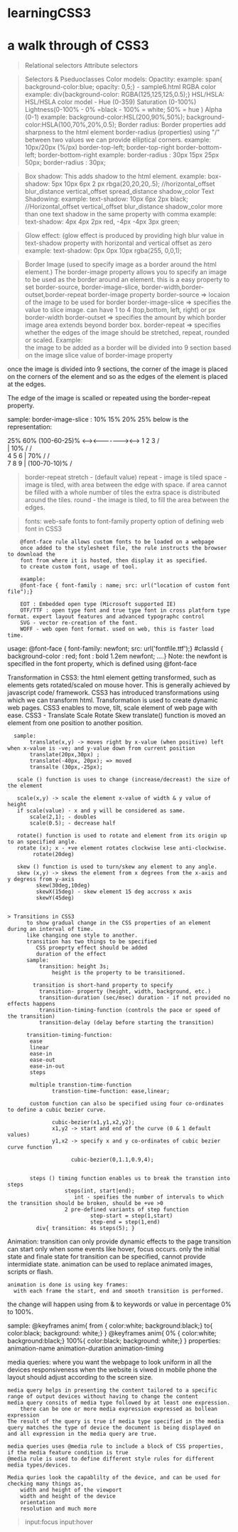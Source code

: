 # learningCSS3
# a walk through of CSS3

> Relational selectors
> Attribute selectors

> Selectors & Pseduoclasses
> Color models:
       Opactity:
              example: span{ background-color:blue; opacity: 0,5;} - sample6.html
       RGBA color
              example: div{background-color: RGBA(125,125,125,0.5);}
       HSL/HSLA:
              HSL/HSLA color model - Hue (0-359) Saturation (0-100%) Lightness(0-100% - 0% =black - 100% = white; 50% = hue ) Alpha (0-1)
              example: background-color:HSL(200,90%,50%);
                      background-color:HSLA(100,70%,20%,0.5);
 > Border radius:
           Border properties add sharpness to the html element
           border-radius (properties)
             using "/" between two values we can provide elliptical corners.
             example:   10px/20px (%/px)
        border-top-left; 
        border-top-right
        border-bottom-left; 
        border-bottom-right
        example: border-radius : 30px 15px 25px 50px;
        border-radius : 30px;
        
 > Box shadow:
        This adds shadow to the html element.
        example:
                box-shadow: 5px 10px 6px 2 px rbga(20,20,20,.5);
                //horizontal_offset blur_distance vertical_offset spread_distance shadow_color
 > Text Shadowing:
        example: 
            text-shadow: 10px 6px 2px black; 
            //Horizontal_offset vertical_offset blur_distance shadow_color
     more than one text shadow in the same property with comma
        example:
            text-shadow:  4px 4px 2px red, -4px -4px 3px green;
            
 > Glow effect: (glow effect is produced by providing high blur value in text-shadow property with horizontal and vertical offset as zero
         example:
           text-shadow: 0px 0px 10px rgba(255, 0,0,1);
 
 > Border Image (used to specify image as a border around the html element.)
 The border-image property allows you to specify an image to be used as the border around an element.
        this is a easy property to set border-source, border-image-slice, border-width,border-outset,border-repeat
        border-image property
        border-source => locaion of the image to be used for border
        border-image-slice => specifies the value to slice image. can have 1 to 4 (top,bottom, left, right) or px 
        border-width
        border-outset => specifies the amount by which border image area extends beyond border box.
        border-repeat => specifies whether the edges of the image should be stretched, repeat, rounded or scaled.
Example:        
 the image to be added as a border will be divided into 9 section
 based on the image slice value of border-image property
 
 once the image is divided into 9 sections, the corner of the image is placed on the corners 
 of the element and so as the edges of the element is placed at the edges.
 
 The edge of the image is scalled or repeated using the border-repeat property.
 
 sample:  border-image-slice : 10% 15% 20% 25%
below is the representation:

 25%   60%     (100-60-25)%
 <--><-------><-->
   1     2     3 /\
                  | 10%
                  \/
                  /\
   4     5     6  |  70%
                  \/
                  /\
   7     8     9  |  (100-70-10)%
                  \/
> border-repeat
         stretch - (default value)
         repeat - image is tiled
         space - image is tiled, with area between the edge with space. if area cannot be filled with a whole number of tiles the extra space is distributed around the tiles. 
         round - the image is tiled, to fill the area between the edges.
         
> fonts:
        web-safe fonts to font-family property
        option of defining web font in CSS3
        
        @font-face rule allows custom fonts to be loaded on a webpage
        once added to the stylesheet file, the rule instructs the browser to download the 
        font from where it is hosted, then display it as specified.
        to create custom font, usage of tool.
        
        example:
        @font-face { font-family : name; src: url("location of custom font file");}
        
        EOT : Embedded open type (Microsoft supported IE)
        OTF/TTF : open type font and true type font in cross platform type format. expert layout features and advanced typographc control 
        SVG - vector re-creation of the font.
        WOFF - web open font format. used on web, this is faster load time.
 
 usage:
    @font-face { font-family: newfont; src: url('fontfile.ttf');}
    #classId { background-color : red; font : bold 1.2em newfont; ....}
     Note: the newfont is specifled in the font property, which is defined using @font-face
     
 Transformation in CSS3:
      the html element getting transformed, such as elements gets rotated/scaled on mouse hover.
      This is generally achieved by javascript code/ framework.
      CSS3 has introduced transformations using which we can transform html.
      Transformation is used to create dynamic web pages.
      CSS3 enables to move, tilt, scale element of web page with ease.
      CSS3 - 
             Translate
             Scale
             Rotate
             Skew
      translate() function is moved an element from one position to another position.
      
      sample: 
           translate(x,y) -> moves right by x-value (when positive) left when x-value is -ve; and y-value down from current position
           translate(20px,30px) ; 
           translate(-40px, 20px); => moved
           transalte (30px,-25px);
           
       scale () function is uses to change (increase/decreast) the size of the element
       
       scale(x,y) -> scale the element x-value of width & y value of height
       if scale(value) - x and y will be considered as same.
           scale(2,1); - doubles
           scale(0.5); - decrease half
       
       rotate() function is used to rotate and element from its origin up to an specified angle.
       rotate (x); x - +ve element rotates clockwise lese anti-clockwise.
            rotate(20deg)
            
       skew () function is used to turn/skew any element to any angle.
       skew (x,y) -> skews the element from x degrees from the x-axis and y degress from y-axis
             skew(30deg,10deg)
             skewX(15deg) - skew element 15 deg accross x axis
             skewY(45deg)
             
             
    > Transitions in CSS3
          to show gradual change in the CSS properties of an element during an interval of time.
          like changing one style to another.
          transition has two things to be specified
             CSS proeprty effect should be added 
             duration of the effect
          sample:
              transition: height 3s;
                  height is the property to be transitioned.
                  
            transition is short-hand property to specify
              transition- property (height, width, background, etc.)
              transition-duration (sec/msec) duration - if not provided no effects happens
              transition-timing-function (controls the pace or speed of the transition)
              transition-delay (delay before starting the transition)
              
          transition-timing-function:
           ease
           linear
           ease-in
           ease-out
           ease-in-out
           steps
           
           multiple transtion-time-function
                  transtion-time-function: ease,linear;
           
           custom function can also be specified using four co-ordinates to define a cubic bezier curve.
           
                  cubic-bezier(x1,y1,x2,y2);
                  x1,y2 -> start and end of the curve (0 & 1 default values)
                  y1,x2 -> specify x and y co-ordinates of cubic bezier curve function
                  
                        cubic-bezier(0,1.1,0.9,4);
                        
                        
           steps () timing function enables us to break the transtion into steps
                      steps(int, start|end);
                         int - speifies the number of intervals to which the transition should be broken, should be +ve >0
                      2 pre-defined variants of step function
                              step-start = step(1,start)
                              step-end = step(1,end)
             div{ transition: 4s steps(5); }
             
 Animation:
          transition can only provide dynamic effects to the page
          transition can start only when some events like hover, focus occurs.
          only the initial state and finale state for transition can be specified, cannot provide intermidiate state.
    animation can be used to replace animated images, scripts or flash.
    
    animation is done is using key frames:
      with each frame the start, end and smooth transition is performed.
   the change will happen using from & to keywords or value in percentage 0% to 100%.
   
   sample:
     @keyframes anim{
           from { color:white; background:black;}
           to{ color:black; background: white;}
           }
     @keyframes anim{
           0% { color:white; background:black;}
           100%{ color:black; background: white;}
           }
   properties:
         animation-name
         animation-duration
         animation-timing
         
media queries:
    where you want the webpage to look uniform in all the devices
    responsiveness 
    when the website is viwed in mobile phone the layout should adjust according to the screen size.
    
    media query helps in presenting the content tailored to a specific range of output devices without having to change the content
    media query consits of media type followed by at least one expression.
        there can be one or more media expression expressed as bollean expression
    The result of the query is true if media type specified in the media query matches the type of device the document is being displayed on and all expression in the media query are true.
    
    media queries uses @media rule to include a block of CSS properties, if the media feature condition is true
    @media rule is used to define different style rules for different media types/devices.
    
    Media quries look the capablilty of the device, and can be used for checking many things as,
        width and height of the viewport
        width and height of the device
        orientation 
        resolution and much more
        
    
        
    
    
      
      
         
 >  input:focus
 >  input:hover
